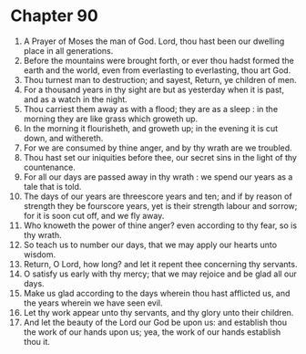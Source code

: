 # Chapter 90

1. A Prayer of Moses the man of God. Lord, thou hast been our dwelling place in all generations.
2. Before the mountains were brought forth, or ever thou hadst formed the earth and the world, even from everlasting to everlasting, thou art God.
3. Thou turnest man to destruction; and sayest, Return, ye children of men.
4. For a thousand years in thy sight are but as yesterday when it is past, and as a watch in the night.
5. Thou carriest them away as with a flood; they are as a sleep : in the morning they are like grass which groweth up.
6. In the morning it flourisheth, and groweth up; in the evening it is cut down, and withereth.
7. For we are consumed by thine anger, and by thy wrath are we troubled.
8. Thou hast set our iniquities before thee, our secret sins in the light of thy countenance.
9. For all our days are passed away in thy wrath : we spend our years as a tale that is told.
10. The days of our years are threescore years and ten; and if by reason of strength they be fourscore years, yet is their strength labour and sorrow; for it is soon cut off, and we fly away.
11. Who knoweth the power of thine anger? even according to thy fear, so is thy wrath.
12. So teach us to number our days, that we may apply our hearts unto wisdom.
13. Return, O Lord, how long? and let it repent thee concerning thy servants.
14. O satisfy us early with thy mercy; that we may rejoice and be glad all our days.
15. Make us glad according to the days wherein thou hast afflicted us, and the years wherein we have seen evil.
16. Let thy work appear unto thy servants, and thy glory unto their children.
17. And let the beauty of the Lord our God be upon us: and establish thou the work of our hands upon us; yea, the work of our hands establish thou it.

